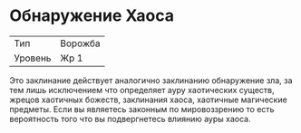 # Обнаружение Хаоса

|         |         |
| ------- | ------- |
| Тип     | Ворожба |
| Уровень | Жр 1    |

Это заклинание действует аналогично заклинанию обнаружение зла, за тем лишь исключением что определяет ауру хаотических существ, жрецов хаотичных божеств, заклинания хаоса, хаотичные магические предметы. Если вы являетесь законным по мировоззрению то есть вероятность того что вы подвергнетесь влиянию ауры хаоса.